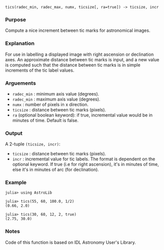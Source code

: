 ```
tics(radec_min, radec_max, numx, ticsize[, ra=true]) -> ticsize, incr
```

### Purpose

Compute a nice increment between tic marks for astronomical images.

### Explanation

For use in labelling a displayed image with right ascension or declination axes.  An approximate distance between tic marks is input, and a new value is computed such that the distance between tic marks is in simple increments of the tic label values.

### Arguements

  * `radec_min` : minimum axis value (degrees).
  * `radec_min` : maximum axis value (degrees).
  * `numx` : number of pixels in x direction.
  * `ticsize` : distance between tic marks (pixels).
  * `ra` (optional boolean keyword): if true, incremental value would be in minutes of time. Default is false.

### Output

A 2-tuple `(ticsize, incr)`:

  * `ticsize` : distance between tic marks (pixels).
  * `incr` : incremental value for tic labels.  The format is dependent on the optional keyword. If true (i.e for right ascension), it's in minutes of time, else it's in minutes of arc (for declination).

### Example

```jldoctest
julia> using AstroLib

julia> tics(55, 60, 100.0, 1/2)
(0.66, 2.0)

julia> tics(30, 60, 12, 2, true)
(2.75, 30.0)
```

### Notes

Code of this function is based on IDL Astronomy User's Library.
